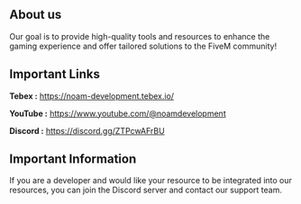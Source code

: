 ## About us
Our goal is to provide high-quality tools and resources to enhance the gaming experience and offer tailored solutions to the FiveM community!

## Important Links

**Tebex :**
https://noam-development.tebex.io/

**YouTube :**
https://www.youtube.com/@noamdevelopment

**Discord :**
https://discord.gg/ZTPcwAFrBU

## Important Information
If you are a developer and would like your resource to be integrated into our resources, you can join the Discord server and contact our support team.
